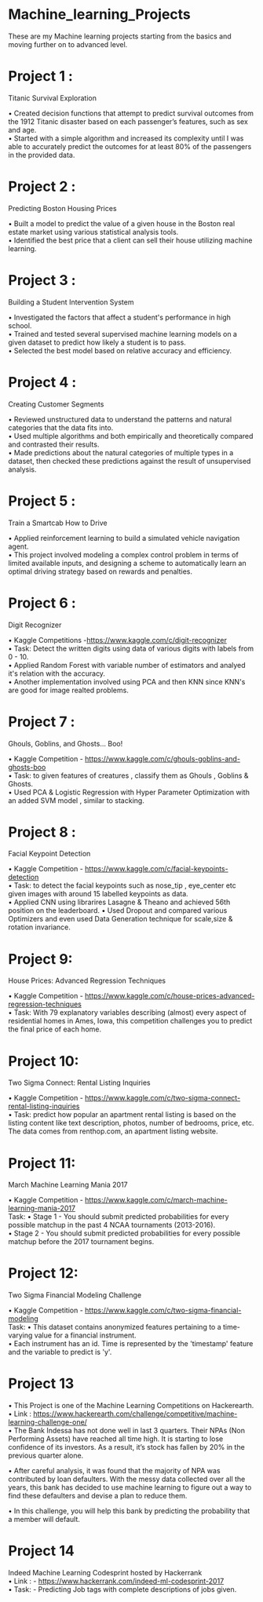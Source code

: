 # Machine_learning_Projects
These are my Machine learning projects starting from the basics and moving further on to advanced level.

# Project 1 :
 Titanic Survival Exploration
 
• Created decision functions that attempt to predict survival outcomes from the 1912 Titanic disaster based on each passenger’s features, such as sex and age.<br>• Started with a simple algorithm and increased its complexity until I was able to accurately predict the outcomes for at least 80% of the passengers in the provided data. 


# Project 2 :
 Predicting Boston Housing Prices

• Built a model to predict the value of a given house in the Boston real estate market using various statistical analysis tools.<br>• Identified the best price that a client can sell their house utilizing machine learning.

# Project 3 :
 Building a Student Intervention System

• Investigated the factors that affect a student's performance in high school.<br> • Trained and tested several supervised machine learning models on a given dataset to predict how likely a student is to pass. <br>• Selected the best model based on relative accuracy and efficiency.

# Project 4 :
Creating Customer Segments

• Reviewed unstructured data to understand the patterns and natural categories that the data fits into. <br>• Used multiple algorithms and both empirically and theoretically compared and contrasted their results.<br>• Made predictions about the natural categories of multiple types in a dataset, then checked these predictions against the result of unsupervised analysis.

# Project 5 :
 Train a Smartcab How to Drive

• Applied reinforcement learning to build a simulated vehicle navigation agent. <br>• This project involved modeling a complex control problem in terms of limited available inputs, and designing a scheme to automatically learn an optimal driving strategy based on rewards and penalties.

# Project 6 :
Digit Recognizer

• Kaggle Competitions -https://www.kaggle.com/c/digit-recognizer<br>
• Task: Detect the written digits using data of various digits with labels from 0 - 10.<br>
• Applied Random Forest with variable number of estimators and analyed it's relation with the accuracy. <br>
• Another implementation involved using PCA and then KNN since KNN's are good for image realted problems.

# Project 7 :
Ghouls, Goblins, and Ghosts... Boo!

• Kaggle Competition - https://www.kaggle.com/c/ghouls-goblins-and-ghosts-boo<br>
• Task: to given features of creatures , classify them as Ghouls , Goblins & Ghosts.<br>
• Used PCA & Logistic Regression with Hyper Parameter Optimization with an added SVM model , similar to stacking.

# Project 8 :
Facial Keypoint Detection

• Kaggle Competition - https://www.kaggle.com/c/facial-keypoints-detection<br>
• Task: to detect the facial keypoints such as nose_tip , eye_center etc given images with around 15 labelled keypoints as data.<br>
• Applied CNN using librarires Lasagne & Theano and achieved 56th position on the leaderboard.
• Used Dropout and compared various Optimizers and even used Data Generation technique for scale,size & rotation invariance.

# Project 9:
House Prices: Advanced Regression Techniques

• Kaggle Competition - https://www.kaggle.com/c/house-prices-advanced-regression-techniques<br>
• Task: With 79 explanatory variables describing (almost) every aspect of residential homes in Ames, Iowa, this competition challenges you to predict the final price of each home.

# Project 10:
Two Sigma Connect: Rental Listing Inquiries

• Kaggle Competition - https://www.kaggle.com/c/two-sigma-connect-rental-listing-inquiries<br>
• Task: predict how popular an apartment rental listing is based on the listing content like text description, photos, number of bedrooms, price, etc. The data comes from renthop.com, an apartment listing website.

# Project 11:
March Machine Learning Mania 2017

• Kaggle Competition - https://www.kaggle.com/c/march-machine-learning-mania-2017<br>
Task:
• Stage 1 - You should submit predicted probabilities for every possible matchup in the past 4 NCAA tournaments (2013-2016).<br>
• Stage 2 - You should submit predicted probabilities for every possible matchup before the 2017 tournament begins.

# Project 12:
Two Sigma Financial Modeling Challenge

• Kaggle Competition - https://www.kaggle.com/c/two-sigma-financial-modeling<br>
Task:
• This dataset contains anonymized features pertaining to a time-varying value for a financial instrument.<br>• Each instrument has an id. Time is represented by the 'timestamp' feature and the variable to predict is 'y'.

# Project 13

• This Project is one of the Machine Learning Competitions on Hackerearth.<br>
• Link : https://www.hackerearth.com/challenge/competitive/machine-learning-challenge-one/ <br>
• The Bank Indessa has not done well in last 3 quarters. Their NPAs (Non Performing Assets) have reached all time high. It is starting to lose confidence of its investors. As a result, it’s stock has fallen by 20% in the previous quarter alone.

• After careful analysis, it was found that the majority of NPA was contributed by loan defaulters. With the messy data collected over all the years, this bank has decided to use machine learning to figure out a way to find these defaulters and devise a plan to reduce them.

• In this challenge, you will help this bank by predicting the probability that a member will default.

# Project 14

Indeed Machine Learning Codesprint hosted by Hackerrank<br>
• Link : - https://www.hackerrank.com/indeed-ml-codesprint-2017<br>
• Task: - Predicting Job tags with complete descriptions of jobs given.
